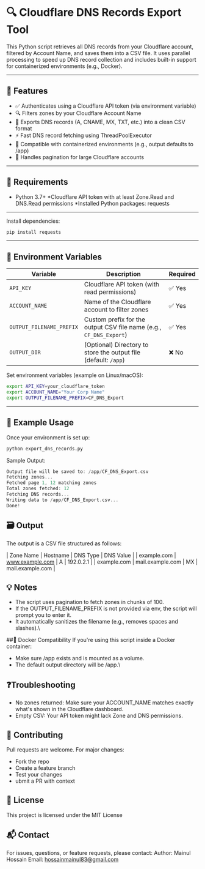 # 🔍 Cloudflare DNS Records Export Tool

This Python script retrieves all DNS records from your Cloudflare account, filtered by Account Name, and saves them into a CSV file. It uses parallel processing to speed up DNS record collection and includes built-in support for containerized environments (e.g., Docker).

---
## 🚀 Features
* ✅ Authenticates using a Cloudflare API token (via environment variable)
* 🔍 Filters zones by your Cloudflare Account Name
* 📄 Exports DNS records (A, CNAME, MX, TXT, etc.) into a clean CSV format
* ⚡ Fast DNS record fetching using ThreadPoolExecutor
* 📁 Compatible with containerized environments (e.g., output defaults to /app)
* 🔄 Handles pagination for large Cloudflare accounts
---

## 🧠 Requirements
* Python 3.7+
*Cloudflare API token with at least Zone.Read and DNS.Read permissions
*Installed Python packages: requests
---
Install dependencies:
```bash
pip install requests
```
---
## 🔐 Environment Variables

| Variable                 | Description                                                        | Required |
| ------------------------ | ------------------------------------------------------------------ | -------- |
| `API_KEY`                | Cloudflare API token (with read permissions)                       | ✅ Yes    |
| `ACCOUNT_NAME`           | Name of the Cloudflare account to filter zones                     | ✅ Yes    |
| `OUTPUT_FILENAME_PREFIX` | Custom prefix for the output CSV file name (e.g., `CF_DNS_Export`) | ✅ Yes    |
| `OUTPUT_DIR`             | (Optional) Directory to store the output file (default: `/app`)    | ❌ No     |


Set environment variables (example on Linux/macOS):
```bash
export API_KEY=your_cloudflare_token
export ACCOUNT_NAME="Your Corp Name"
export OUTPUT_FILENAME_PREFIX=CF_DNS_Export
```
---
## 🧪 Example Usage
Once your environment is set up:
```bash
python export_dns_records.py
```
Sample Output:
```swift
Output file will be saved to: /app/CF_DNS_Export.csv
Fetching zones...
Fetched page 1, 12 matching zones
Total zones fetched: 12
Fetching DNS records...
Writing data to /app/CF_DNS_Export.csv...
Done!
```

## 🗃️ Output
The output is a CSV file structured as follows:

|  Zone Name  |    Hostname      | DNS Type |     DNS Value    |
| example.com | www.example.com  |     A    |     192.0.2.1    |
| example.com | mail.example.com |     MX   | mail.example.com |


## 💡 Notes
* The script uses pagination to fetch zones in chunks of 100.
* If the OUTPUT_FILENAME_PREFIX is not provided via env, the script will prompt you to enter it.
* It automatically sanitizes the filename (e.g., removes spaces and slashes).\

##🐳 Docker Compatibility
If you're using this script inside a Docker container:
  * Make sure /app exists and is mounted as a volume.
  * The default output directory will be /app.\

## ❓Troubleshooting
* No zones returned: Make sure your ACCOUNT_NAME matches exactly what's shown in the Cloudflare dashboard.
* Empty CSV: Your API token might lack Zone and DNS permissions.

## 🤝 Contributing
Pull requests are welcome. For major changes:
* Fork the repo
* Create a feature branch
* Test your changes
* ubmit a PR with context

## 📝 License
This project is licensed under the MIT License

## 📬 Contact
For issues, questions, or feature requests, please contact:
Author: Mainul Hossain
Email: hossainmainul83@gmail.com
